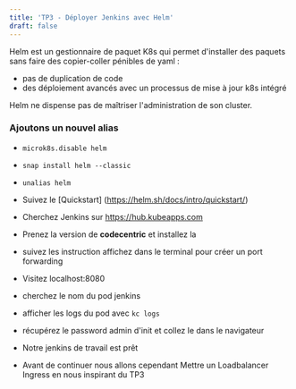 ```yaml
---
title: 'TP3 - Déployer Jenkins avec Helm'
draft: false
---
```


Helm est un gestionnaire de paquet K8s qui permet d'installer des paquets sans faire des copier-coller pénibles de yaml :

- pas de duplication de code
- des déploiement avancés avec un processus de mise à jour k8s intégré

Helm ne dispense pas de maîtriser l'administration de son cluster.

### Ajoutons un nouvel alias

<!-- Nous allons utiliser la version de helm packagée dans microk8s:

- Activez la avec : `microk8s.enable helm`
- Initialisez helm en installant le composant serveur tiller dans le cluster avec `microk8s.helm init`
- créez un alias et ajoutez le au `~/.bashrc`: `alias helm='microk8s.helm'`
- Lancez `source ~/.bashrc` pour l'activer. -->

- `microk8s.disable helm`
- `snap install helm --classic`
- `unalias helm`

- Suivez le [Quickstart] (https://helm.sh/docs/intro/quickstart/) 


- Cherchez Jenkins sur https://hub.kubeapps.com
- Prenez la version de **codecentric** et installez la
- suivez les instruction affichez dans le terminal pour créer un port forwarding
- Visitez localhost:8080
- cherchez le nom du pod jenkins
- afficher les logs du pod avec `kc logs`
- récupérez le password admin d'init et collez le dans le navigateur
- Notre jenkins de travail est prêt

- Avant de continuer nous allons cependant Mettre un Loadbalancer Ingress en nous inspirant du TP3
